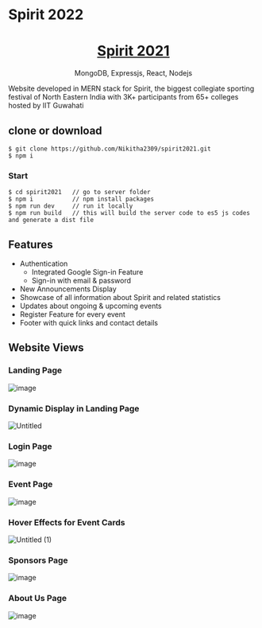 <h1>Spirit 2022</h1>

<h1 align="center">
   <a href="http://spirit2021.herokuapp.com/">Spirit 2021</a>
</h1>
<p align="center">
MongoDB, Expressjs, React, Nodejs
</p>

<!-- <p align="center">
   <a href="https://travis-ci.com/amazingandyyy/mern">
      <img src="https://travis-ci.com/amazingandyyy/mern.svg?branch=master" />
   </a>
   <a href="https://github.com/amazingandyyy/mern/blob/master/LICENSE">
      <img src="https://img.shields.io/badge/License-MIT-green.svg" />
   </a>
   <a href="https://circleci.com/gh/amazingandyyy/mern">
      <img src="https://circleci.com/gh/amazingandyyy/mern.svg?style=svg" />
   </a>
</p>
 -->
<!-- > MERN is a fullstack implementation in MongoDB, Expressjs, React/Redux, Nodejs. -->

Website developed in MERN stack for Spirit, the biggest collegiate sporting festival of North Eastern India with 3K+ participants from 65+ colleges hosted by IIT Guwahati

## clone or download

```terminal
$ git clone https://github.com/Nikitha2309/spirit2021.git
$ npm i
```

### Start

```terminal
$ cd spirit2021   // go to server folder
$ npm i           // npm install packages
$ npm run dev     // run it locally
$ npm run build   // this will build the server code to es5 js codes and generate a dist file
```

## Features

- Authentication
  - Integrated Google Sign-in Feature
  - Sign-in with email & password
- New Announcements Display
- Showcase of all information about Spirit and related statistics
- Updates about ongoing & upcoming events
- Register Feature for every event
- Footer with quick links and contact details

## Website Views

### Landing Page

![image](https://user-images.githubusercontent.com/66035321/139844812-9b3b432b-e8a5-4a9e-a566-0d9bef194bd8.png)

### Dynamic Display in Landing Page

![Untitled](https://user-images.githubusercontent.com/66035321/139845569-77777330-4c75-46af-a772-7542268b87f8.gif)

### Login Page

![image](https://user-images.githubusercontent.com/66035321/139845785-da6f3f06-e955-43d5-b6e2-2d39e5de371d.png)

### Event Page

![image](https://user-images.githubusercontent.com/66035321/139845996-2c8def3f-99e1-4c28-ae13-5cd35b5d14f3.png)

### Hover Effects for Event Cards

![Untitled (1)](https://user-images.githubusercontent.com/66035321/139846518-0b6c3bcf-dfbd-4fc1-9bd3-d15427fd1c16.gif)

### Sponsors Page

![image](https://user-images.githubusercontent.com/66035321/139846656-7932f9fb-2472-458e-a143-0261ca38d917.png)

### About Us Page

![image](https://user-images.githubusercontent.com/66035321/139846723-4634e331-9060-4060-9ff6-637ce62650ef.png)
